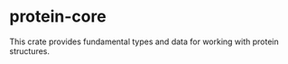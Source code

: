 # protein-core

This crate provides fundamental types and data for working with protein structures.


